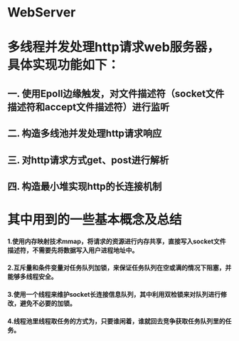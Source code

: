 # WebServer
# 多线程并发处理http请求web服务器，具体实现功能如下：

## 一. 使用Epoll边缘触发，对文件描述符（socket文件描述符和accept文件描述符）进行监听
## 二. 构造多线池并发处理http请求响应
## 三. 对http请求方式get、post进行解析
## 四. 构造最小堆实现http的长连接机制

# 其中用到的一些基本概念及总结
#### 1.使用内存映射技术mmap，将请求的资源进行内存共享，直接写入socket文件描述符，不需要先将数据写入用户进程地址中。
#### 2.互斥量和条件变量对任务队列加锁，来保证任务队列在空或满的情况下阻塞，并能够多线程安全。
#### 3.使用一个线程来维护socket长连接信息队列，其中利用双检锁来对队列进行修改，避免不必要的加锁。
#### 4.线程池里线程取任务的方式为，只要谁闲着，谁就回去竞争获取任务队列里的任务。
